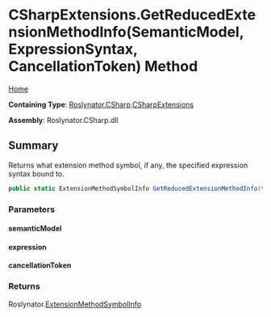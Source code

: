 <a name="_Top"></a>

# CSharpExtensions\.GetReducedExtensionMethodInfo\(SemanticModel, ExpressionSyntax, CancellationToken\) Method

[Home](../../../../README.md#_Top)

**Containing Type**: [Roslynator.CSharp](../../README.md#_Top)\.[CSharpExtensions](../README.md#_Top)

**Assembly**: Roslynator\.CSharp\.dll

## Summary

Returns what extension method symbol, if any, the specified expression syntax bound to\.

```csharp
public static ExtensionMethodSymbolInfo GetReducedExtensionMethodInfo(this SemanticModel semanticModel, ExpressionSyntax expression, CancellationToken cancellationToken = default(CancellationToken))
```

### Parameters

#### semanticModel

#### expression

#### cancellationToken

### Returns

Roslynator\.[ExtensionMethodSymbolInfo](../../../ExtensionMethodSymbolInfo/README.md#_Top)

